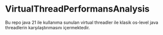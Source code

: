 # VirtualThreadPerformansAnalysis
Bu repo java 21 ile kullanıma sunulan virtual threadler ile klasik os-level  java threadlerin karşılaştırımasını içermektedir.  
